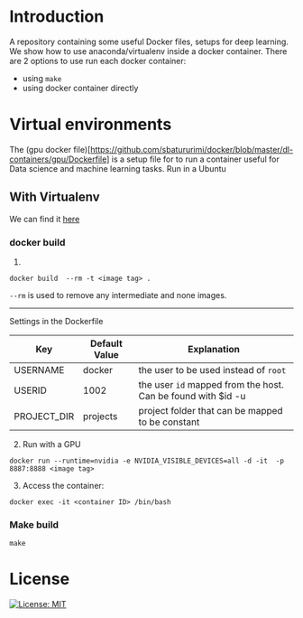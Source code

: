 # Introduction

A repository containing some useful Docker files, setups for deep learning. We show how to use anaconda/virtualenv inside a docker container. 
There are 2 options to use run each docker container:
* using `make`
* using docker container directly

# Virtual environments
The (gpu docker file)[https://github.com/sbatururimi/docker/blob/master/dl-containers/gpu/Dockerfile] is a setup file for to run a container useful for Data science and machine learning tasks.
Run in a Ubuntu

## With Virtualenv

We can find it [here](https://github.com/sbatururimi/docker/tree/master/dl-containers/gpu/docker%2Bvirtualenv)

###  docker build

1.

```
docker build  --rm -t <image tag> .
```

`--rm` is used to remove any intermediate and none images.

----
Settings in the Dockerfile

Key | Default  Value | Explanation
----|----------------|------------
USERNAME | docker | the user to be used instead of `root`
USERID | 1002 | the user `id` mapped from the host. Can be found with $id -u
PROJECT_DIR | projects | project folder that can be mapped to be constant

2. Run with a GPU

```
docker run --runtime=nvidia -e NVIDIA_VISIBLE_DEVICES=all -d -it  -p 8887:8888 <image tag>
```

3. Access the container:

```
docker exec -it <container ID> /bin/bash
```
### Make build 

```
make
```

# License

[![License: MIT](https://img.shields.io/badge/License-GPL%20v3-blue.svg)](https://github.com/sbatururimi/docker/blob/master/LICENSE)
